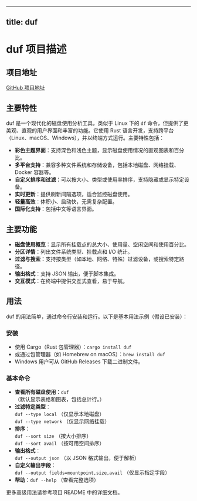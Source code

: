 
---
title: duf
---

# duf 项目描述

## 项目地址
[GitHub 项目地址](https://github.com/sigoden/duf)

## 主要特性
duf 是一个现代化的磁盘使用分析工具，类似于 Linux 下的 `df` 命令，但提供了更美观、直观的用户界面和丰富的功能。它使用 Rust 语言开发，支持跨平台（Linux、macOS、Windows），并以终端方式运行。主要特性包括：
- **彩色主题界面**：支持深色和浅色主题，显示磁盘使用情况的直观图表和百分比。
- **多平台支持**：兼容多种文件系统和存储设备，包括本地磁盘、网络挂载、Docker 容器等。
- **自定义排序和过滤**：可以按大小、类型或使用率排序，支持隐藏或显示特定设备。
- **实时更新**：提供刷新间隔选项，适合监控磁盘使用。
- **轻量高效**：体积小、启动快，无需复杂配置。
- **国际化支持**：包括中文等语言界面。

## 主要功能
- **磁盘使用概览**：显示所有挂载点的总大小、使用量、空闲空间和使用百分比。
- **分区详情**：列出文件系统类型、挂载点和 I/O 统计。
- **过滤与搜索**：支持按类型（如本地、网络、特殊）过滤设备，或搜索特定路径。
- **输出格式**：支持 JSON 输出，便于脚本集成。
- **交互模式**：在终端中提供交互式查看，易于导航。

## 用法
duf 的用法简单，通过命令行安装和运行。以下是基本用法示例（假设已安装）：

### 安装
- 使用 Cargo（Rust 包管理器）：`cargo install duf`
- 或通过包管理器（如 Homebrew on macOS）：`brew install duf`
- Windows 用户可从 GitHub Releases 下载二进制文件。

### 基本命令
- **查看所有磁盘使用**：`duf`  
  （默认显示表格和图表，包括总计行。）
- **过滤特定类型**：  
  `duf --type local` （仅显示本地磁盘）  
  `duf --type network` （仅显示网络挂载）
- **排序**：  
  `duf --sort size` （按大小排序）  
  `duf --sort avail` （按可用空间排序）
- **输出格式**：  
  `duf --output json` （以 JSON 格式输出，便于解析）
- **自定义输出字段**：  
  `duf --output fields=mountpoint,size,avail` （仅显示指定字段）
- **帮助**：`duf --help` （查看完整选项）

更多高级用法请参考项目 README 中的详细文档。